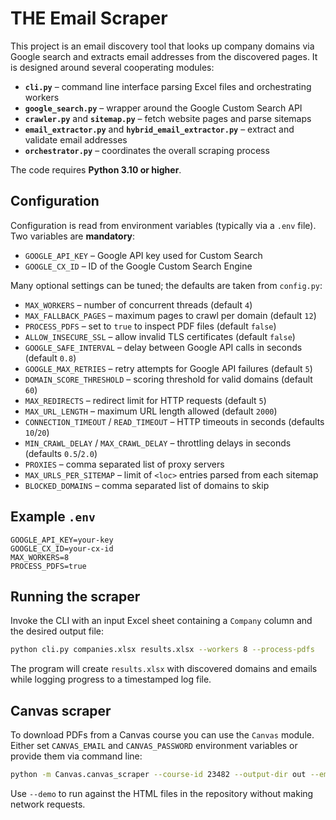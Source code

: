 # THE Email Scraper

This project is an email discovery tool that looks up company domains via Google search and extracts email addresses from the discovered pages. It is designed around several cooperating modules:

- **`cli.py`** – command line interface parsing Excel files and orchestrating workers
- **`google_search.py`** – wrapper around the Google Custom Search API
- **`crawler.py`** and **`sitemap.py`** – fetch website pages and parse sitemaps
- **`email_extractor.py`** and **`hybrid_email_extractor.py`** – extract and validate email addresses
- **`orchestrator.py`** – coordinates the overall scraping process

The code requires **Python 3.10 or higher**.

## Configuration

Configuration is read from environment variables (typically via a `.env` file).
Two variables are **mandatory**:

- `GOOGLE_API_KEY` – Google API key used for Custom Search
- `GOOGLE_CX_ID` – ID of the Google Custom Search Engine

Many optional settings can be tuned; the defaults are taken from `config.py`:

- `MAX_WORKERS` – number of concurrent threads (default `4`)
- `MAX_FALLBACK_PAGES` – maximum pages to crawl per domain (default `12`)
- `PROCESS_PDFS` – set to `true` to inspect PDF files (default `false`)
- `ALLOW_INSECURE_SSL` – allow invalid TLS certificates (default `false`)
- `GOOGLE_SAFE_INTERVAL` – delay between Google API calls in seconds (default `0.8`)
- `GOOGLE_MAX_RETRIES` – retry attempts for Google API failures (default `5`)
- `DOMAIN_SCORE_THRESHOLD` – scoring threshold for valid domains (default `60`)
- `MAX_REDIRECTS` – redirect limit for HTTP requests (default `5`)
- `MAX_URL_LENGTH` – maximum URL length allowed (default `2000`)
- `CONNECTION_TIMEOUT` / `READ_TIMEOUT` – HTTP timeouts in seconds (defaults `10`/`20`)
- `MIN_CRAWL_DELAY` / `MAX_CRAWL_DELAY` – throttling delays in seconds (defaults `0.5`/`2.0`)
- `PROXIES` – comma separated list of proxy servers
- `MAX_URLS_PER_SITEMAP` – limit of `<loc>` entries parsed from each sitemap
- `BLOCKED_DOMAINS` – comma separated list of domains to skip

## Example `.env`

```dotenv
GOOGLE_API_KEY=your-key
GOOGLE_CX_ID=your-cx-id
MAX_WORKERS=8
PROCESS_PDFS=true
```

## Running the scraper

Invoke the CLI with an input Excel sheet containing a `Company` column and the desired output file:

```bash
python cli.py companies.xlsx results.xlsx --workers 8 --process-pdfs
```

The program will create `results.xlsx` with discovered domains and emails while logging progress to a timestamped log file.

## Canvas scraper

To download PDFs from a Canvas course you can use the `Canvas` module. Either set `CANVAS_EMAIL` and `CANVAS_PASSWORD` environment variables or provide them via command line:

```bash
python -m Canvas.canvas_scraper --course-id 23482 --output-dir out --email you@example.com --password yourpass
```

Use `--demo` to run against the HTML files in the repository without making network requests.
